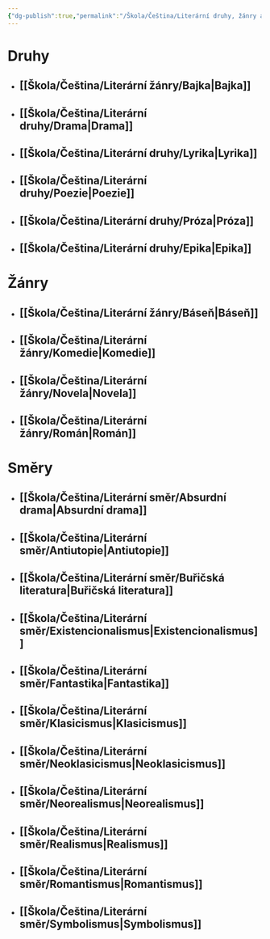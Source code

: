 ```yaml
---
{"dg-publish":true,"permalink":"/Škola/Čeština/Literární druhy, žánry a směry/","created":"2023-12-04T17:00:10.401+01:00","updated":"2024-05-01T22:47:55.053+02:00"}
---
```


# Druhy
- ## [[Škola/Čeština/Literární žánry/Bajka\|Bajka]]
- ## [[Škola/Čeština/Literární druhy/Drama\|Drama]]
- ## [[Škola/Čeština/Literární druhy/Lyrika\|Lyrika]]
- ## [[Škola/Čeština/Literární druhy/Poezie\|Poezie]]
- ## [[Škola/Čeština/Literární druhy/Próza\|Próza]]
- ## [[Škola/Čeština/Literární druhy/Epika\|Epika]]
# Žánry
- ## [[Škola/Čeština/Literární žánry/Báseň\|Báseň]]
- ## [[Škola/Čeština/Literární žánry/Komedie\|Komedie]]
- ## [[Škola/Čeština/Literární žánry/Novela\|Novela]]
- ## [[Škola/Čeština/Literární žánry/Román\|Román]]
# Směry
- ## [[Škola/Čeština/Literární směr/Absurdní drama\|Absurdní drama]]
- ## [[Škola/Čeština/Literární směr/Antiutopie\|Antiutopie]]
- ## [[Škola/Čeština/Literární směr/Buřičská literatura\|Buřičská literatura]]
- ## [[Škola/Čeština/Literární směr/Existencionalismus\|Existencionalismus]]
- ## [[Škola/Čeština/Literární směr/Fantastika\|Fantastika]]
- ## [[Škola/Čeština/Literární směr/Klasicismus\|Klasicismus]]
- ## [[Škola/Čeština/Literární směr/Neoklasicismus\|Neoklasicismus]]
- ## [[Škola/Čeština/Literární směr/Neorealismus\|Neorealismus]]
- ## [[Škola/Čeština/Literární směr/Realismus\|Realismus]]
- ## [[Škola/Čeština/Literární směr/Romantismus\|Romantismus]]
- ## [[Škola/Čeština/Literární směr/Symbolismus\|Symbolismus]]